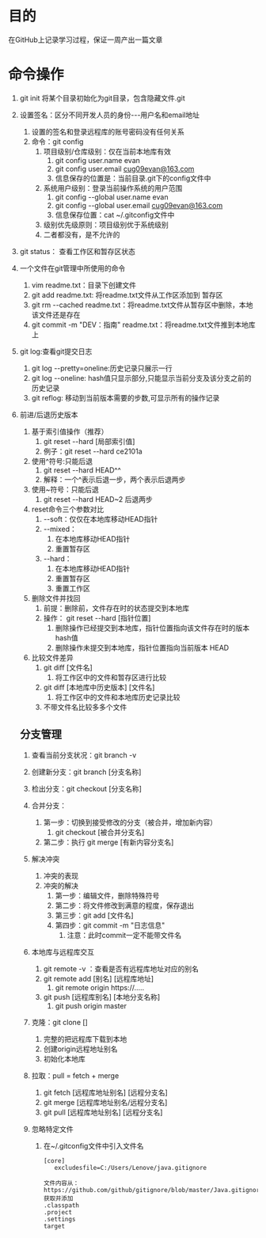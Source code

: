 # 目的

在GitHub上记录学习过程，保证一周产出一篇文章

# 命令操作

1. git init 将某个目录初始化为git目录，包含隐藏文件.git

2. 设置签名：区分不同开发人员的身份---用户名和email地址

   1. 设置的签名和登录远程库的账号密码没有任何关系
   2. 命令：git config
      1. 项目级别/仓库级别：仅在当前本地库有效  
         1. git config user.name evan
         2. git config user.email cug09evan@163.com
         3. 信息保存的位置是：当前目录.git下的config文件中
      2. 系统用户级别：登录当前操作系统的用户范围
         1. git config --global  user.name evan
         2. git config --global  user.email cug09evan@163.com
         3. 信息保存位置：cat ~/.gitconfig文件中
      3. 级别优先级原则：项目级别优于系统级别
      4. 二者都没有，是不允许的

3. git status： 查看工作区和暂存区状态

4. 一个文件在git管理中所使用的命令

   1. vim readme.txt：目录下创建文件
   2. git add readme.txt: 将readme.txt文件从工作区添加到 暂存区
   3. git rm --cached readme.txt：将readme.txt文件从暂存区中删除，本地该文件还是存在
   4. git commit -m "DEV：指南" readme.txt：将readme.txt文件推到本地库上

5. git log:查看git提交日志

   1. git log --pretty=oneline:历史记录只展示一行
   2. git log --oneline: hash值只显示部分,只能显示当前分支及该分支之前的历史记录
   3. git reflog: 移动到当前版本需要的步数,可显示所有的操作记录

6. 前进/后退历史版本

   1. 基于索引值操作（推荐）
      1. git reset --hard [局部索引值]
      2. 例子：git reset --hard  ce2101a
   2. 使用^符号:只能后退
      1. git reset --hard HEAD^^
      2. 解释：一个^表示后退一步，两个表示后退两步
   3. 使用~符号：只能后退
      1. git reset --hard HEAD~2    后退两步
   4. reset命令三个参数对比
      1. --soft：仅仅在本地库移动HEAD指针
      2. --mixed：
         1. 在本地库移动HEAD指针
         2. 重置暂存区
      3. --hard：
         1. 在本地库移动HEAD指针
         2. 重置暂存区
         3. 重置工作区
   5. 删除文件并找回
      1. 前提：删除前，文件存在时的状态提交到本地库
      2. 操作： git reset --hard [指针位置]
         1. 删除操作已经提交到本地库，指针位置指向该文件存在时的版本hash值
         2. 删除操作未提交到本地库，指针位置指向当前版本 HEAD
   6. 比较文件差异
      1. git diff [文件名]
         1. 将工作区中的文件和暂存区进行比较
      2. git diff [本地库中历史版本] [文件名]
         1. 将工作区中的文件和本地库历史记录比较
      3. 不带文件名比较多多个文件

   ## 分支管理

   1. 查看当前分支状况：git branch -v

   2. 创建新分支：git branch [分支名称]

   3. 检出分支：git checkout [分支名称]

   4. 合并分支：

      1. 第一步：切换到接受修改的分支（被合并，增加新内容）
         1. git checkout [被合并分支名]
      2. 第二步：执行 git merge [有新内容分支名]

   5. 解决冲突

      1. 冲突的表现
      2. 冲突的解决
         1. 第一步：编辑文件，删除特殊符号
         2. 第二步：将文件修改到满意的程度，保存退出
         3. 第三步：git add [文件名]
         4. 第四步：git commit -m "日志信息"
            1. 注意：此时commit一定不能带文件名

   6. 本地库与远程库交互

      1. git remote -v ：查看是否有远程库地址对应的别名
      2. git remote add [别名] [远程库地址]
         1. git remote origin https://.....
      3. git push [远程库别名] [本地分支名称]
         1. git push origin master

   7. 克隆：git clone []

      1. 完整的把远程库下载到本地
      2. 创建origin远程地址别名
      3. 初始化本地库

   8. 拉取：pull = fetch + merge

      1. git fetch [远程库地址别名] [远程分支名]
      2. git merge  [远程库地址别名/远程分支名]
      3. git pull [远程库地址别名] [远程分支名]

   9. 忽略特定文件

      1. 在~/.gitconfig文件中引入文件名

         ```
         [core]
         	excludesfile=C:/Users/Lenove/java.gitignore
         
         文件内容从：https://github.com/github/gitignore/blob/master/Java.gitignore 获取并添加
         .classpath
         .project
         .settings
         target
         ```

         


